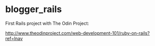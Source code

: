 # blogger_rails


First Rails project with The Odin Project:

http://www.theodinproject.com/web-development-101/ruby-on-rails?ref=lnav

